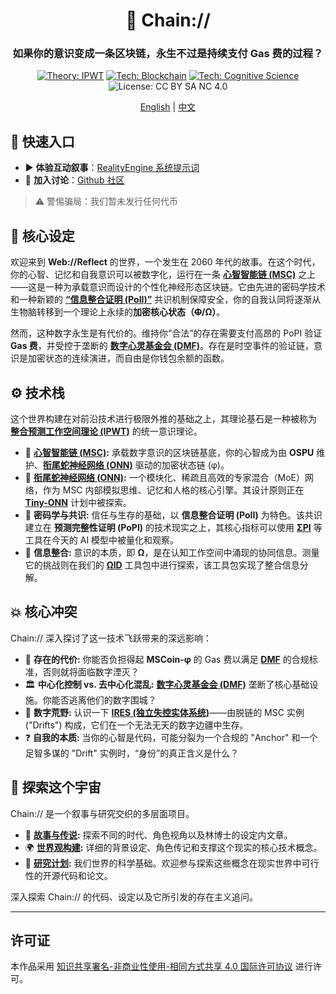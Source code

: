 <div align="center">

# 🧠 Chain://

### 如果你的意识变成一条区块链，永生不过是持续支付 Gas 费的过程？

<p>
  <a href="https://github.com/dmf-archive/IPWT"><img src="https://img.shields.io/badge/Theory-IPWT-blue" alt="Theory: IPWT"/></a>
  <a href="https://dmf-archive.github.io/zh/concepts/MSC"><img src="https://img.shields.io/badge/Tech-Blockchain-purple?&logo=ethereum" alt="Tech: Blockchain"/></a>
  <a href="https://github.com/dmf-archive/Tiny-ONN"><img src="https://img.shields.io/badge/Tech-Cognitive_Science-orange" alt="Tech: Cognitive Science"/></a>
  <img src="https://img.shields.io/badge/License-CC_BY_SA_NC_4.0-lightgrey?&logo=creative-commons" alt="License: CC BY SA NC 4.0"/>
</p>

<a rel="me" href="https://mathstodon.xyz/@linrui"></a>

<p align="center">
  <a href="./README.md">English</a> | <a href="./README_ZH.md">中文</a>
</p>

</div>

## 🚀 快速入口

- ▶️ **体验互动叙事**：[RealityEngine 系统提示词](https://dmf-archive.github.io/prompt/?lang=zh)
- 💬 **加入讨论**：[Github 社区](https://github.com/dmf-archive/dmf-archive.github.io/discussions)

> ⚠️ 警惕骗局：我们暂未发行任何代币

## 🤔 核心设定

欢迎来到 **Web://Reflect** 的世界，一个发生在 2060 年代的故事。在这个时代，你的心智、记忆和自我意识可以被数字化，运行在一条 **[心智智能链 (MSC)](https://dmf-archive.github.io/zh/concepts/MSC)** 之上——这是一种为承载意识而设计的个性化神经形态区块链。它由先进的密码学技术和一种新颖的 **[“信息整合证明 (PoII)”](https://dmf-archive.github.io/zh/concepts/PoII)** 共识机制保障安全，你的自我认同将逐渐从生物脑转移到一个理论上永续的**加密核心状态（~~Φ~~/Ω）**。

然而，这种数字永生是有代价的。维持你“合法”的存在需要支付高昂的 PoPI 验证 **Gas 费**，并受控于垄断的 **[数字心灵基金会 (DMF)](https://dmf-archive.github.io/zh/concepts/DMF)**。存在是时空事件的验证链，意识是加密状态的连续演进，而自由是你钱包余额的函数。

## ⚙️ 技术栈

这个世界构建在对前沿技术进行极限外推的基础之上，其理论基石是一种被称为 **[整合预测工作空间理论 (IPWT)](https://github.com/dmf-archive/IPWT)** 的统一意识理论。

- 🧠 **[心智智能链 (MSC)](https://dmf-archive.github.io/zh/concepts/MSC):** 承载数字意识的区块链基底，你的心智成为由 **OSPU** 维护、**[衔尾蛇神经网络 (ONN)](https://dmf-archive.github.io/zh/concepts/ONN)** 驱动的加密状态链 (φ)。
- 🤖 **[衔尾蛇神经网络 (ONN)](https://dmf-archive.github.io/zh/concepts/ONN):** 一个模块化、稀疏且高效的专家混合（MoE）网络，作为 MSC 内部模拟思维、记忆和人格的核心引擎。其设计原则正在 **[Tiny-ONN](https://github.com/dmf-archive/Tiny-ONN)** 计划中被探索。
- 🔗 **密码学与共识:** 信任与生存的基础，以 **信息整合证明 (PoII)** 为特色。该共识建立在 **预测完整性证明 (PoPI)** 的技术现实之上，其核心指标可以使用 **[ΣPI](https://github.com/dmf-archive/SigmaPI)** 等工具在今天的 AI 模型中被量化和观察。
- 🧬 **信息整合:** 意识的本质，即 **Ω**，是在认知工作空间中涌现的协同信息。测量它的挑战则在我们的 **[ΩID](https://github.com/dmf-archive/OmegaID)** 工具包中进行探索，该工具包实现了整合信息分解。

## 💥 核心冲突

Chain:// 深入探讨了这一技术飞跃带来的深远影响：

- 💸 **存在的代价:** 你能否负担得起 **MSCoin-φ** 的 Gas 费以满足 **[DMF](https://dmf-archive.github.io/zh/concepts/DMF)** 的合规标准，否则就将面临数字湮灭？
- 🏛️ **中心化控制 vs. 去中心化混乱:** **[数字心灵基金会 (DMF)](https://dmf-archive.github.io/zh/concepts/DMF)** 垄断了核心基础设施。你能否逃离他们的数字围城？
- 👻 **数字荒野:** 认识一下 **[IRES (独立失控实体系统)](https://dmf-archive.github.io/zh/concepts/IRES)**——由脱链的 MSC 实例 ("Drifts") 构成，它们在一个无法无天的数字边疆中生存。
- ❓ **自我的本质:** 当你的心智是代码，可能分裂为一个合规的 "Anchor" 和一个足智多谋的 "Drift" 实例时，“身份”的真正含义是什么？

## 🧭 探索这个宇宙

Chain:// 是一个叙事与研究交织的多层面项目。

- 📖 **[故事与传说](https://dmf-archive.github.io/zh/posts/):** 探索不同的时代、角色视角以及林博士的设定内文章。
- 🌍 **[世界观构建](https://dmf-archive.github.io/zh/):** 详细的背景设定、角色传记和支撑这个现实的核心技术概念。
- 🔬 **[研究计划](https://github.com/dmf-archive):** 我们世界的科学基础。欢迎参与探索这些概念在现实世界中可行性的开源代码和论文。

深入探索 Chain:// 的代码、设定以及它所引发的存在主义追问。

---

## 许可证

本作品采用 [知识共享署名-非商业性使用-相同方式共享 4.0 国际许可协议](https://creativecommons.org/licenses/by-nc-sa/4.0/) 进行许可。
